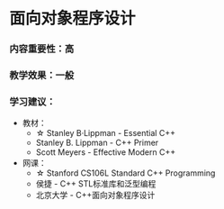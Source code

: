 # 面向对象程序设计

### 内容重要性：高

### 教学效果：一般

### 学习建议：

* 教材：
  * ☆ Stanley B·Lippman - Essential C++
  * Stanley B. Lippman - C++ Primer
  * Scott Meyers - Effective Modern C++
* 网课：
  * ☆ Stanford CS106L Standard C++ Programming
  * 侯捷 - C++ STL标准库和泛型编程
  * 北京大学 - C++面向对象程序设计
